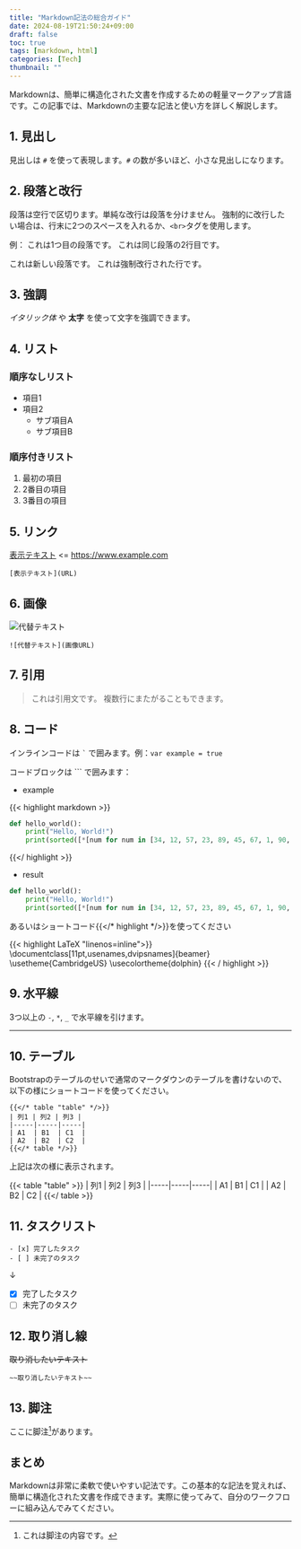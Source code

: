 ```yaml
---
title: "Markdown記法の総合ガイド"
date: 2024-08-19T21:50:24+09:00
draft: false
toc: true
tags: [markdown, html]
categories: [Tech]
thumbnail: ""
---
```


Markdownは、簡単に構造化された文書を作成するための軽量マークアップ言語です。この記事では、Markdownの主要な記法と使い方を詳しく解説します。

## 1. 見出し

見出しは `#` を使って表現します。`#` の数が多いほど、小さな見出しになります。


## 2. 段落と改行

段落は空行で区切ります。単純な改行は段落を分けません。
強制的に改行したい場合は、行末に2つのスペースを入れるか、`<br>`タグを使用します。

例：
これは1つ目の段落です。
これは同じ段落の2行目です。

これは新しい段落です。
これは強制改行された行です。

## 3. 強調

*イタリック体* や **太字** を使って文字を強調できます。


## 4. リスト

### 順序なしリスト

- 項目1
- 項目2
  - サブ項目A
  - サブ項目B

### 順序付きリスト

1. 最初の項目
2. 2番目の項目
3. 3番目の項目

## 5. リンク

[表示テキスト](https://www.example.com) <= https://www.example.com

`[表示テキスト](URL)`

## 6. 画像

![代替テキスト](/img/about-page-thumbnail.webp)

`![代替テキスト](画像URL)`

## 7. 引用

> これは引用文です。
> 複数行にまたがることもできます。

## 8. コード

インラインコードは `` ` `` で囲みます。例：`var example = true`

コードブロックは ``` で囲みます：

- example

{{< highlight markdown >}}
```python {linenos=inline}
def hello_world():
    print("Hello, World!")
    print(sorted([*[num for num in [34, 12, 57, 23, 89, 45, 67, 1, 90, 33]], max([num for num in [34, 12, 57, 23, 89, 45, 67, 1, 90, 33]]) * 2]))
```
{{</ highlight >}}

- result

```python {linenos=inline}
def hello_world():
    print("Hello, World!")
    print(sorted([*[num for num in [34, 12, 57, 23, 89, 45, 67, 1, 90, 33]], max([num for num in [34, 12, 57, 23, 89, 45, 67, 1, 90, 33]]) * 2]))
```

あるいはショートコード{{</* highlight */>}}を使ってください

{{< highlight LaTeX "linenos=inline">}}
\documentclass[11pt,usenames,dvipsnames]{beamer}
\usetheme{CambridgeUS}
\usecolortheme{dolphin}
{{< / highlight >}}

## 9. 水平線

3つ以上の `-`, `*`, `_` で水平線を引けます。

---

## 10. テーブル

Bootstrapのテーブルのせいで通常のマークダウンのテーブルを書けないので、以下の様にショートコードを使ってください。

```
{{</* table "table" */>}}
| 列1 | 列2 | 列3 |
|-----|-----|-----|
| A1  | B1  | C1  |
| A2  | B2  | C2  |
{{</* table */>}}
```

上記は次の様に表示されます。

{{< table "table" >}}
| 列1 | 列2 | 列3 |
|-----|-----|-----|
| A1  | B1  | C1  |
| A2  | B2  | C2  |
{{</ table >}}

## 11. タスクリスト

```
- [x] 完了したタスク
- [ ] 未完了のタスク
```

↓

- [x] 完了したタスク
- [ ] 未完了のタスク

## 12. 取り消し線

~~取り消したいテキスト~~

`~~取り消したいテキスト~~`

## 13. 脚注

ここに脚注[^1]があります。

[^1]: これは脚注の内容です。

## まとめ

Markdownは非常に柔軟で使いやすい記法です。この基本的な記法を覚えれば、簡単に構造化された文書を作成できます。実際に使ってみて、自分のワークフローに組み込んでみてください。
